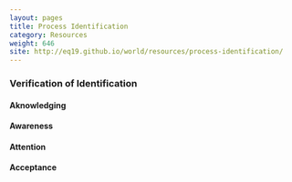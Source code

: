```yaml
---
layout: pages
title: Process Identification
category: Resources
weight: 646
site: http://eq19.github.io/world/resources/process-identification/
---
```


### Verification of Identification

#### Aknowledging  

#### Awareness

#### Attention

#### Acceptance

